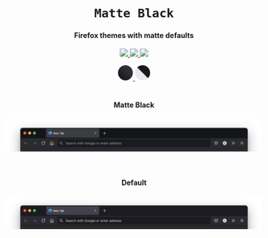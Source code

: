 <div align="center">
  <h1><code>Matte Black</code></h1>
  <h4>Firefox themes with matte defaults</h4>

  <p>
    <a href="https://addons.mozilla.org/firefox/addon/matte-black-default/">
      <img src="https://img.shields.io/amo/users/matte-black-default.svg?label=Matte%20Black&color=black&logo=mozilla-firefox" />
    </a>
    <a href="https://addons.mozilla.org/firefox/addon/matte-black-default/">
      <img src="https://img.shields.io/amo/users/matte-black-dynamic.svg?label=Matte%20Black%20Dynamic&color=white&logo=mozilla-firefox" />
    </a>
    <a href="./LICENSE">
      <img src="https://img.shields.io/badge/License-MIT-blue.svg" />
    </a>
  </p>

  <a href="https://addons.mozilla.org/en-US/firefox/addon/matte-black-default/">
    <img width="30" height="30" src="matte-black/static/icon.svg">
  </a>
  <a href="https://addons.mozilla.org/en-US/firefox/addon/matte-black-dynamic/">
    <img width="30" height="30" src="matte-black/dynamic/icon.svg">
  </a>

</div>

<br>

<h4 align="center">Matte Black</h4>

<p align="center">
  <img src="./screenshots/Firefox Proton Matte Black.png" alt="Firefox (Matte Black)">
</p>

<br>

<h4 align="center">Default</h4>

<p align="center">
  <img src="./screenshots/Firefox Proton Default.png" alt="Firefox (Default)">
</p>

<br>
